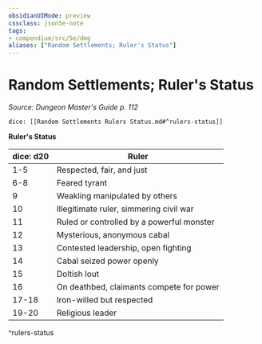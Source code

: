 ```yaml
---
obsidianUIMode: preview
cssclass: json5e-note
tags:
- compendium/src/5e/dmg
aliases: ["Random Settlements; Ruler's Status"]
---
```

# Random Settlements; Ruler's Status
*Source: Dungeon Master's Guide p. 112* 

`dice: [[Random Settlements Rulers Status.md#^rulers-status]]`

**Ruler's Status**

| dice: d20 | Ruler |
|-----------|-------|
| 1-5 | Respected, fair, and just |
| 6-8 | Feared tyrant |
| 9 | Weakling manipulated by others |
| 10 | Illegitimate ruler, simmering civil war |
| 11 | Ruled or controlled by a powerful monster |
| 12 | Mysterious, anonymous cabal |
| 13 | Contested leadership, open fighting |
| 14 | Cabal seized power openly |
| 15 | Doltish lout |
| 16 | On deathbed, claimants compete for power |
| 17-18 | Iron-willed but respected |
| 19-20 | Religious leader |
^rulers-status